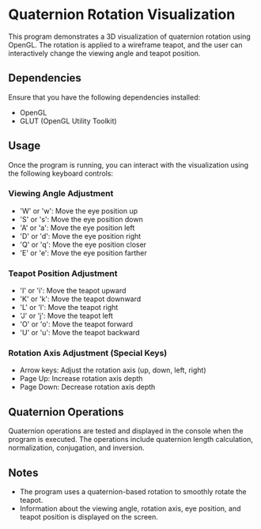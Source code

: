# Quaternion Rotation Visualization

This program demonstrates a 3D visualization of quaternion rotation using OpenGL. The rotation is applied to a wireframe teapot, and the user can interactively change the viewing angle and teapot position.

## Dependencies

Ensure that you have the following dependencies installed:

- OpenGL
- GLUT (OpenGL Utility Toolkit)

## Usage

Once the program is running, you can interact with the visualization using the following keyboard controls:

### Viewing Angle Adjustment
- 'W' or 'w': Move the eye position up
- 'S' or 's': Move the eye position down
- 'A' or 'a': Move the eye position left
- 'D' or 'd': Move the eye position right
- 'Q' or 'q': Move the eye position closer
- 'E' or 'e': Move the eye position farther

### Teapot Position Adjustment
- 'I' or 'i': Move the teapot upward
- 'K' or 'k': Move the teapot downward
- 'L' or 'l': Move the teapot right
- 'J' or 'j': Move the teapot left
- 'O' or 'o': Move the teapot forward
- 'U' or 'u': Move the teapot backward

### Rotation Axis Adjustment (Special Keys)
- Arrow keys: Adjust the rotation axis (up, down, left, right)
- Page Up: Increase rotation axis depth
- Page Down: Decrease rotation axis depth

## Quaternion Operations

Quaternion operations are tested and displayed in the console when the program is executed. The operations include quaternion length calculation, normalization, conjugation, and inversion.

## Notes

- The program uses a quaternion-based rotation to smoothly rotate the teapot.
- Information about the viewing angle, rotation axis, eye position, and teapot position is displayed on the screen.
